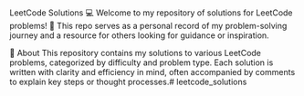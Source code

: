 LeetCode Solutions 💻
Welcome to my repository of solutions for LeetCode problems! 🚀 This repo serves as a personal record of my problem-solving journey and a resource for others looking for guidance or inspiration.

📝 About
This repository contains my solutions to various LeetCode problems, categorized by difficulty and problem type. Each solution is written with clarity and efficiency in mind, often accompanied by comments to explain key steps or thought processes.# leetcode_solutions

